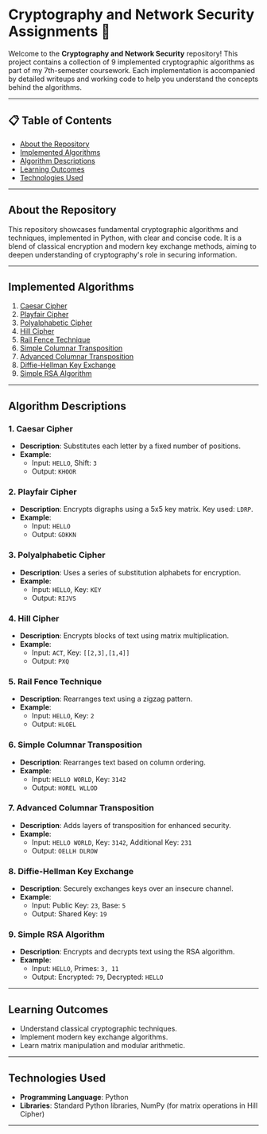 # Cryptography and Network Security Assignments 🚀

Welcome to the **Cryptography and Network Security** repository! This project contains a collection of 9 implemented cryptographic algorithms as part of my 7th-semester coursework. Each implementation is accompanied by detailed writeups and working code to help you understand the concepts behind the algorithms.

---

## 📋 Table of Contents
- [About the Repository](#about-the-repository)
- [Implemented Algorithms](#implemented-algorithms)
- [Algorithm Descriptions](#algorithm-descriptions)
- [Learning Outcomes](#learning-outcomes)
- [Technologies Used](#technologies-used)

---

## About the Repository

This repository showcases fundamental cryptographic algorithms and techniques, implemented in Python, with clear and concise code. It is a blend of classical encryption and modern key exchange methods, aiming to deepen understanding of cryptography's role in securing information.

---

## Implemented Algorithms

1. [Caesar Cipher](./caesar_cipher.py)  
2. [Playfair Cipher](./playfair_Cipher.py)  
3. [Polyalphabetic Cipher](./polyalphabetic_cipher.py)  
4. [Hill Cipher](./hill_cipher.py)  
5. [Rail Fence Technique](./rail_fence.py)  
6. [Simple Columnar Transposition](./simpleColumnar.py)  
7. [Advanced Columnar Transposition](./advancedColumnar.py)  
8. [Diffie-Hellman Key Exchange](./diffiehellman.py)  
9. [Simple RSA Algorithm](./rsa.py)  

---

## Algorithm Descriptions

### 1. Caesar Cipher
- **Description**: Substitutes each letter by a fixed number of positions.
- **Example**:
  - Input: `HELLO`, Shift: `3`
  - Output: `KHOOR`

### 2. Playfair Cipher
- **Description**: Encrypts digraphs using a 5x5 key matrix. Key used: `LDRP`.
- **Example**:
  - Input: `HELLO`
  - Output: `GDKKN`

### 3. Polyalphabetic Cipher
- **Description**: Uses a series of substitution alphabets for encryption.
- **Example**:
  - Input: `HELLO`, Key: `KEY`
  - Output: `RIJVS`

### 4. Hill Cipher
- **Description**: Encrypts blocks of text using matrix multiplication.
- **Example**:
  - Input: `ACT`, Key: `[[2,3],[1,4]]`
  - Output: `PXQ`

### 5. Rail Fence Technique
- **Description**: Rearranges text using a zigzag pattern.
- **Example**:
  - Input: `HELLO`, Key: `2`
  - Output: `HLOEL`

### 6. Simple Columnar Transposition
- **Description**: Rearranges text based on column ordering.
- **Example**:
  - Input: `HELLO WORLD`, Key: `3142`
  - Output: `HOREL WLLOD`

### 7. Advanced Columnar Transposition
- **Description**: Adds layers of transposition for enhanced security.
- **Example**:
  - Input: `HELLO WORLD`, Key: `3142`, Additional Key: `231`
  - Output: `OELLH DLROW`

### 8. Diffie-Hellman Key Exchange
- **Description**: Securely exchanges keys over an insecure channel.
- **Example**:
  - Input: Public Key: `23`, Base: `5`
  - Output: Shared Key: `19`

### 9. Simple RSA Algorithm
- **Description**: Encrypts and decrypts text using the RSA algorithm.
- **Example**:
  - Input: `HELLO`, Primes: `3, 11`
  - Output: Encrypted: `79`, Decrypted: `HELLO`

---

## Learning Outcomes

- Understand classical cryptographic techniques.
- Implement modern key exchange algorithms.
- Learn matrix manipulation and modular arithmetic.

---

## Technologies Used

- **Programming Language**: Python
- **Libraries**: Standard Python libraries, NumPy (for matrix operations in Hill Cipher)

---
